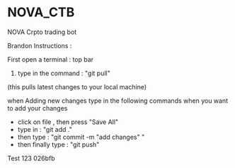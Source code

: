 # NOVA_CTB
NOVA Crpto trading bot

Brandon Instructions : 

First open a terminal : top bar 


1. type in the command : "git pull"
 
 (this pulls latest changes to your local machine)


when Adding new changes type in the following commands when you want to add your changes

- click on file , then press "Save All"
- type in : "git add ." 
- then type : "git commit -m "add changes" "
- then finally type : "git push"

Test 123
026bfb
